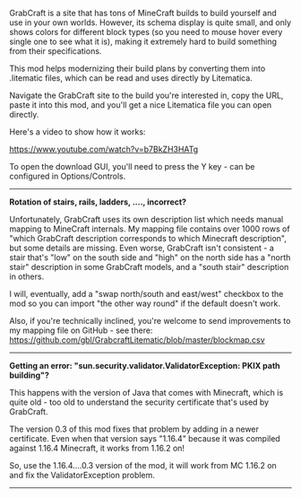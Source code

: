 GrabCraft is a site that has tons of MineCraft builds to build yourself and use in your own worlds. However, its schema display is quite small, and only shows colors for different block types (so you need to mouse hover every single one to see what it is), making it extremely hard to build something from their specifications.

This mod helps modernizing their build plans by converting them into .litematic files, which can be read and uses directly by Litematica.

Navigate the GrabCraft site to the build you're interested in, copy the URL, paste it into this mod, and you'll get a nice Litematica file you can open directly.

Here's a video to show how it works:

https://www.youtube.com/watch?v=b7BkZH3HATg

To open the download GUI, you'll need to press the Y key - can be configured in Options/Controls.

----------------------------------------------------------------------------------------

**Rotation of stairs, rails, ladders, ...., incorrect?**

Unfortunately, GrabCraft uses its own description list which needs manual mapping to MineCraft internals. My mapping file contains over 1000 rows of "which GrabCraft description corresponds to which Minecraft description", but some details are missing. Even worse, GrabCraft isn't consistent - a stair that's "low" on the south side and "high" on the north side has a "north stair" description in some GrabCraft models, and a "south stair" description in others. 

I will, eventually, add a "swap north/south and east/west" checkbox to the mod so you can import "the other way round" if the default doesn't work.

Also, if you're technically inclined, you're welcome to send improvements to my mapping file on GitHub - see there: https://github.com/gbl/GrabcraftLitematic/blob/master/blockmap.csv

---------------------------------------------------------------------------------------

**Getting an error: "sun.security.validator.ValidatorException: PKIX path building"?**

This happens with the version of Java that comes with Minecraft, which is quite old - too old to understand the security certificate that's used by GrabCraft.

The version 0.3 of this mod fixes that problem by adding in a newer certificate. Even when that version says "1.16.4" because it was compiled against 1.16.4 Minecraft, it works from 1.16.2 on!

So, use the 1.16.4....0.3 version of the mod, it will work from MC 1.16.2 on and fix the ValidatorException problem.

----------------------------------------------------------------------------------------
